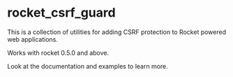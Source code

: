 # rocket_csrf_guard

This is a collection of utilities for adding CSRF protection to Rocket powered web applications.

Works with rocket 0.5.0 and above.

Look at the documentation and examples to learn more.